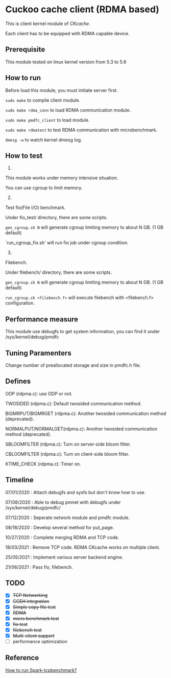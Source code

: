 # Cuckoo cache client (RDMA based)

This is client kernel module of *CKcache*.

Each client has to be equipped with RDMA capable device.

## Prerequisite
This module tested on linux kernel version from 5.3 to 5.6 

## How to run
Before load this module, you must initiate server first.

```sudo make``` to compile client module.

```sudo make rdma_conn``` to load RDMA communication module.

```sudo make pmdfc_client``` to load module.

```sudo make rdmatest``` to test RDMA communication with microbenchmark.

```dmesg -w``` to watch kernel dmesg log.

## How to test

1. 
This module works under memory intensive situation.

You can use cgroup to limit memory.

2.
Test fio(File I/O) benchmark.

Under fio_test/ directory, there are some scripts.

`gen_cgroup.sh N` will generate cgroup limiting memory to about N GB. (1 GB default)

`run_cgroup_fio.sh' will run fio job under cgroup condition.

3.
Filebench.

Under filebench/ directory, there are some scripts.

`gen_cgroup.sh N` will generate cgroup limiting memory to about N GB. (1 GB default)

`run_cgroup.sh <filebench.f>` will execute filebench with <filebench.f> configuration.


## Performance measure
This module use debugfs to get system information, you can find it under /sys/kernel/debug/pmdfc

## Tuning Paramenters
Change number of preallocated storage and size in pmdfc.h file.

## Defines
ODP (rdpma.c): use ODP or not.
			   
TWOSIDED (rdpma.c): Default twosided communication method.

BIGMRPUT/BIGMRGET (rdpma.c): Another twosided communication method (deprecated).

NORMALPUT/NORMALGET(rdpma.c): Another twosided communication method (deprecated).

SBLOOMFILTER (rdpma.c): Turn on server-side bloom filter.

CBLOOMFILTER (rdpma.c): Turn on client-side bloom filter.
						
KTIME_CHECK (rdpma.c): Timer on.

## Timeline

07/01/2020 	: Attach debugfs and sysfs but don't know how to use.

07/08/2020 	: Able to debug pmnet with debugfs under /sys/kernel/debug/pmdfc/

07/12/2020 	: Seperate network module and pmdfc module.

08/18/2020 	: Develop several method for put_page.

10/27/2020 	: Complete merging RDMA and TCP code.

18/03/2021 	: Remove TCP code. RDMA CKcache works on multiple client.

25/05/2021 	: Implement various server backend engine.

21/06/2021 	: Pass fio, filebench.

## TODO
 - [x] ~~TCP Networking~~
 - [x] ~~CCEH integration~~
 - [x] ~~Simple copy file test~~
 - [x] ~~RDMA~~
 - [x] ~~micro benchmark test~~
 - [x] ~~fio test~~
 - [x] ~~filebench test~~
 - [x] ~~Multi-client support~~
 - [ ] performance optimization

## Reference

[How to run Spark-tcpbenchmark?](https://medium.com/@siisee111/spark-benchmark-on-ubuntu-d01171506676)
